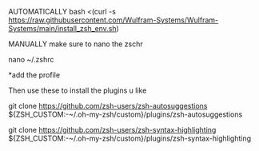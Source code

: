 AUTOMATICALLY 
bash <(curl -s https://raw.githubusercontent.com/Wulfram-Systems/Wulfram-Systems/main/install_zsh_env.sh)




MANUALLY
make sure to  nano the zschr


nano ~/.zshrc

*add the profile

Then use these to install the plugins u like 

git clone https://github.com/zsh-users/zsh-autosuggestions ${ZSH_CUSTOM:-~/.oh-my-zsh/custom}/plugins/zsh-autosuggestions

git clone https://github.com/zsh-users/zsh-syntax-highlighting ${ZSH_CUSTOM:-~/.oh-my-zsh/custom}/plugins/zsh-syntax-highlighting
